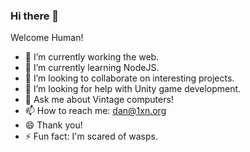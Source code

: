 ### Hi there 👋

Welcome Human!

- 🔭 I’m currently working the web.
- 🌱 I’m currently learning NodeJS.
- 👯 I’m looking to collaborate on interesting projects.
- 🤔 I’m looking for help with Unity game development.
- 💬 Ask me about Vintage computers!
- 📫 How to reach me: dan@1xn.org
- 😄 Thank you!
- ⚡ Fun fact: I'm scared of wasps.

<!--
**1xn/1xn** is a ✨ _special_ ✨ repository because its `README.md` (this file) appears on your GitHub profile.


-->
